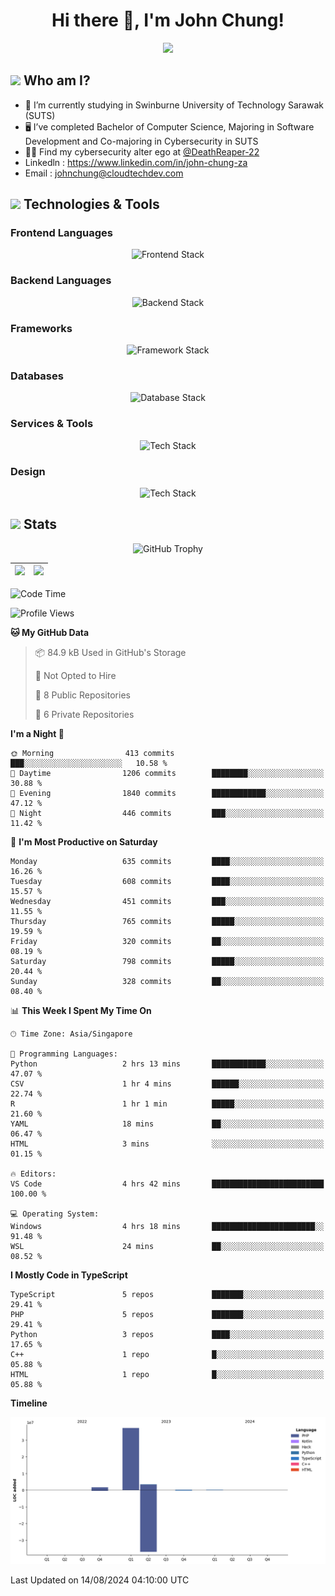 <h1 align="center">Hi there 👋, I'm John Chung!</h1>
<p align="center"><img src="https://komarev.com/ghpvc/?username=johnchung2002&style=plastic"></p>

## <img src="https://media.giphy.com/media/ZEUODEtQiUZWGg6IHR/giphy.gif" width="40px"/> Who am I?
- 🌱 I’m currently studying in Swinburne University of Technology Sarawak (SUTS)
- 🖥️ I’ve completed Bachelor of Computer Science, Majoring in Software Development and Co-majoring in Cybersecurity in SUTS
- 🐱‍💻 Find my cybersecurity alter ego at [@DeathReaper-22](https://github.com/DeathReaper-22)
- Linkedln : <a href="https://www.linkedin.com/in/john-chung-za" target="_blank">https://www.linkedin.com/in/john-chung-za</a>
- Email : <a href="mailto:johnchung@cloudtechdev.com" target="_blank">johnchung@cloudtechdev.com</a>

## <img src="https://media.giphy.com/media/ICOgUNjpvO0PC/giphy.gif" width="40px"/> Technologies & Tools

### Frontend Languages

<p align="center"><img src="https://skillicons.dev/icons?i=html,css,js,ts,wasm,tailwind,bootstrap,sass,jquery&perline=10" alt="Frontend Stack" /> </p>

### Backend Languages

<p align="center"><img src="https://skillicons.dev/icons?i=nodejs,dotnet,python,c,cs,cpp,arduino,ruby&perline=10" alt="Backend Stack" /></p>

### Frameworks

<p align="center"><img src="https://skillicons.dev/icons?i=react,angular,next,flask,laravel&perline=10" alt="Framework Stack" /></p>

### Databases

<p align="center"><img src="https://skillicons.dev/icons?i=mongodb,mysql,postgres,firebase&perline=10" alt="Database Stack" /> </p>

### Services & Tools

<p align="center"><img src="https://skillicons.dev/icons?i=git,github,visualstudio,vscode,androidstudio,postman,docker,cloudflare,aws,gcp,azure,vercel&perline=10" alt="Tech Stack" /> </p>

### Design

<p align="center"><img src="https://skillicons.dev/icons?i=ps,ai,pr,xd,figma&perline=10" alt="Tech Stack" /> </p>

## <img src="https://media.giphy.com/media/uhWLu2lsU0rfLiwYlI/giphy.gif" width="40px" /> Stats

<p align="center">
  <img alt="GitHub Trophy" src="https://github-profile-trophy.vercel.app/?username=johnchung2002&theme=darkhub&row=5&column=4&margin-w=10&margin-h=10" />
</p>

| <img src="https://github-readme-stats.vercel.app/api?username=johnchung2002&show_icons=true&theme=dark&count_private=true"/> | <img src="https://github-readme-streak-stats.herokuapp.com/?user=johnchung2002&theme=dark&count_private=true"/> |
| ------------------------------------------------------------------------------------------------------------------------- | ------------------------------------------------------------------------------------------------------------ |

<!--START_SECTION:waka-->
![Code Time](http://img.shields.io/badge/Code%20Time-65%20hrs%2044%20mins-blue)

![Profile Views](http://img.shields.io/badge/Profile%20Views-0-blue)

**🐱 My GitHub Data** 

> 📦 84.9 kB Used in GitHub's Storage 
 > 
> 🚫 Not Opted to Hire
 > 
> 📜 8 Public Repositories 
 > 
> 🔑 6 Private Repositories 
 > 
**I'm a Night 🦉** 

```text
🌞 Morning                413 commits         ███░░░░░░░░░░░░░░░░░░░░░░   10.58 % 
🌆 Daytime                1206 commits        ████████░░░░░░░░░░░░░░░░░   30.88 % 
🌃 Evening                1840 commits        ████████████░░░░░░░░░░░░░   47.12 % 
🌙 Night                  446 commits         ███░░░░░░░░░░░░░░░░░░░░░░   11.42 % 
```
📅 **I'm Most Productive on Saturday** 

```text
Monday                   635 commits         ████░░░░░░░░░░░░░░░░░░░░░   16.26 % 
Tuesday                  608 commits         ████░░░░░░░░░░░░░░░░░░░░░   15.57 % 
Wednesday                451 commits         ███░░░░░░░░░░░░░░░░░░░░░░   11.55 % 
Thursday                 765 commits         █████░░░░░░░░░░░░░░░░░░░░   19.59 % 
Friday                   320 commits         ██░░░░░░░░░░░░░░░░░░░░░░░   08.19 % 
Saturday                 798 commits         █████░░░░░░░░░░░░░░░░░░░░   20.44 % 
Sunday                   328 commits         ██░░░░░░░░░░░░░░░░░░░░░░░   08.40 % 
```


📊 **This Week I Spent My Time On** 

```text
🕑︎ Time Zone: Asia/Singapore

💬 Programming Languages: 
Python                   2 hrs 13 mins       ████████████░░░░░░░░░░░░░   47.07 % 
CSV                      1 hr 4 mins         ██████░░░░░░░░░░░░░░░░░░░   22.74 % 
R                        1 hr 1 min          █████░░░░░░░░░░░░░░░░░░░░   21.60 % 
YAML                     18 mins             ██░░░░░░░░░░░░░░░░░░░░░░░   06.47 % 
HTML                     3 mins              ░░░░░░░░░░░░░░░░░░░░░░░░░   01.15 % 

🔥 Editors: 
VS Code                  4 hrs 42 mins       █████████████████████████   100.00 % 

💻 Operating System: 
Windows                  4 hrs 18 mins       ███████████████████████░░   91.48 % 
WSL                      24 mins             ██░░░░░░░░░░░░░░░░░░░░░░░   08.52 % 
```

**I Mostly Code in TypeScript** 

```text
TypeScript               5 repos             ███████░░░░░░░░░░░░░░░░░░   29.41 % 
PHP                      5 repos             ███████░░░░░░░░░░░░░░░░░░   29.41 % 
Python                   3 repos             ████░░░░░░░░░░░░░░░░░░░░░   17.65 % 
C++                      1 repo              █░░░░░░░░░░░░░░░░░░░░░░░░   05.88 % 
HTML                     1 repo              █░░░░░░░░░░░░░░░░░░░░░░░░   05.88 % 
```



**Timeline**

![Lines of Code chart](https://raw.githubusercontent.com/JohnChung2002/JohnChung2002/main/assets/bar_graph.png)


 Last Updated on 14/08/2024 04:10:00 UTC
<!--END_SECTION:waka-->
